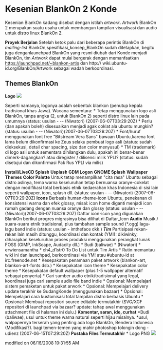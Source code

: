 # Kesenian BlankOn 2 Konde

Kesenian BlankOn kadang disebut dengan istilah *artwork*. *Artwork* BlankOn 2 merupakan suatu usaha untuk membangun tampilan visualisasi dan audio untuk distro linux BlankOn 2.

**Proyek Berjalan**
Setelah ketok palu dari beberapa perintis BlankOn di *mailing-list* BlankOn, ​spesifikasi_konsep_BlankOn sudah ditetapkan, begitu juga dengan ​launchpad
BlankOn yang resmi diubah dari Konde menjadi BlankOn, tim *Artwork* dapat mulai bergerak dengan memanfaatkan ​https://launchpad.net/~blankon-artis dan ​http://
wiki.ubuntu-id.org/BlankOn/Artwork sebagai wadah berkoordinasi.

## Themes BlankOn
**Logo** ![](​http://wiki.ubuntu-id.org/BlankOn/Artwork?action=AttachFile&do=get&target=blankon2007logo.png)

Seperti namanya, logonya adalah sebentuk blankon (penutup kepala tradisional khas Jawa). Wacana sementara:
    * Tetap menggunakan logo asli BlankOn, tanpa angka (2, untuk BlankOn 2) seperti distro linux lain pada umumnya (status: usulan - -- (Niwatori)
      (2007-06-07T03:29:20Z)
    * Perlu (dan apakah boleh) disesuaikan menjadi agak coklat ala ubuntu mungkin? (status: usulan - -- (Niwatori)(2007-06-07T03:29:20Z)
    * Font/huruf menggunakan font free "Bitstream Vera Sans" bawaan Ubuntu,karena font lama belum dikonfirmasi ke Zeus selaku pembuat logo asli
      (status: sudah dieksekusi, detail char spacing, size dan color menyusul)
    * TM (trademark) di logo asli untuk sementara dihilangkan dulu, apakah ini benar-benar dimerk-dagangkan? atau diregister / dilisensi milik YPLI?
      (status: sudah disetujui dan dikonfirmasi Pak Rus YPLI via milis)

**Install/LiveCD Splash**
**Usplash**
**GDM Logon**
**GNOME Splash**
**Wallpaper**
**Themes**
**Color Palette**
Untuk tetap menampilkan "cita rasa" Ubuntu sebagai distro aslinya, tema warna keseluruhan tetap bernuansa oranye-cokelat dengan modifikasi total berbasis
etnik kedaerahan khas Indonesia di sisi lain seperti wallpaper, icon, splash dll. (status: usulan - -- (Niwatori) (2007-06-07T03:29:20Z)
**Icons**
Berbasis human-theme-icon Ubuntu, penekanan di konsistensi warna dan efek glossy, misal: icon home diganti menjadi icon rumah gadang dengan nuansa oranye
dan glossy (status: usulan - -- (Niwatori)(2007-06-07T03:29:20Z)
Daftar icon-icon yang digunakan BlankOn berikut progres migrasinya bisa dilihat di ​Daftar_Icon
**Audio**
Musik / suara-suara etnik tradisional, plus tambahan sample sound (*.ogg) lagu-lagu band indie (status: usulan - imtheface dkk.)
***Tim***
Partisipasi rekan-rekan lain masih ditunggu, koordinasi dan kontak (YM!): dikiwinky, diharapkan keseluruhan proses produksi menggunakan perangkat lunak
FOSS (GIMP, InkScape, Audacity dll.)
    * Budi (baliwae)
    * (Niwatori)
    * erwiensamantha
    * ch4_d1str0
To Do List untuk Tim Artis
    * Rutin memantau wiki ini dan launchpad, berkoordinasi via YM! atau
      #ubuntu-id at irc.freenode.net
    * Kesepakatan penamaan paket artwork (blankon-art, blankon-art-fonts dsb.)
    * Kesepakatan icon theme
    * Kesepakatan color theme
    * Kesepakatan default wallpaper (plus 1-5 wallpaper alternatif sebagai
      penyerta)
    * Cari sumber audio etnik/tradisional yang legal, koordinasi juga cari
      sample audio file band indie
    * Opsional: Mempelajari sistem pemaketan untuk paket arwork
    * Opsional: Mempelajari delivery update terakhir ke GudangKonde
      (menggunakan bazaar)
    * Opsional: Mempelajari cara kustomisasi total tampilan distro berbasis
      Ubuntu
    * Opsional: Membuat repositori source editable termutakhir (SVG/XCF
      repositori di launchpad via bazaar? update: tahap awal menggunakan
      attachment file di halaman ini dulu.)
**Komentar, saran, ide, curhat**
     *Budi (baliwae), usul untuk theme warna natural seperti hijau misalnya.
     *usul, walpapernya terserah yang penting ada logo BlankOn, Bendera Indonesia (Modifikasi?). bagi temen-temen yang mahir photoshop
     tolongin dong - udienz (2007-06-15T07:29:20Z)
**Pustaka Files Termutakhir**
    * ​Logo PNG ![](http://wiki.ubuntu-id.org/BlankOn/Artwork?action=AttachFile&do=get&target=blankon2007logo.png)

modified on 06/16/2008 10:31:55 AM

